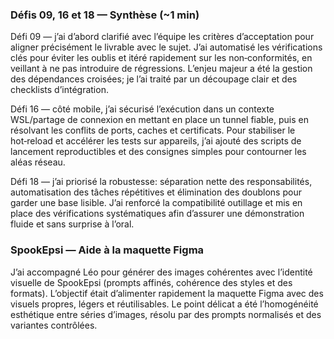 ### Défis 09, 16 et 18 — Synthèse (~1 min)
Défi 09 — j’ai d’abord clarifié avec l’équipe les critères d’acceptation pour aligner précisément le livrable avec le sujet. J’ai automatisé les vérifications clés pour éviter les oublis et itéré rapidement sur les non‑conformités, en veillant à ne pas introduire de régressions. L’enjeu majeur a été la gestion des dépendances croisées; je l’ai traité par un découpage clair et des checklists d’intégration.

Défi 16 — côté mobile, j’ai sécurisé l’exécution dans un contexte WSL/partage de connexion en mettant en place un tunnel fiable, puis en résolvant les conflits de ports, caches et certificats. Pour stabiliser le hot‑reload et accélérer les tests sur appareils, j’ai ajouté des scripts de lancement reproductibles et des consignes simples pour contourner les aléas réseau.

Défi 18 — j’ai priorisé la robustesse: séparation nette des responsabilités, automatisation des tâches répétitives et élimination des doublons pour garder une base lisible. J’ai renforcé la compatibilité outillage et mis en place des vérifications systématiques afin d’assurer une démonstration fluide et sans surprise à l’oral.

### SpookEpsi — Aide à la maquette Figma
J’ai accompagné Léo pour générer des images cohérentes avec l’identité visuelle de SpookEpsi (prompts affinés, cohérence des styles et des formats). L’objectif était d’alimenter rapidement la maquette Figma avec des visuels propres, légers et réutilisables. Le point délicat a été l’homogénéité esthétique entre séries d’images, résolu par des prompts normalisés et des variantes contrôlées.
